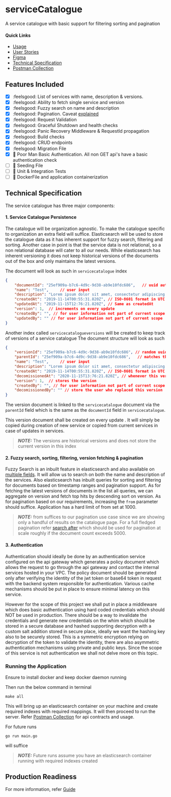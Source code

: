 # serviceCatalogue
A service catalogue with basic support for filtering sorting and pagination

#### **Quick Links**

- [Usage](#running-the-application)
- [User Stories](https://docs.google.com/document/d/1mSUxHGgqKK7xKgIBs9irV_5po_tuqZrHvSRJZ6LhzrU/edit)
- [Figma](https://www.figma.com/design/zeaWiePnc3OCe34I4oZbzN/Service-Card-List?node-id=0-1&t=dnxSHj6txsZ4x4Is-0)
- [Technical Specification](#technical-specification)
- [Postman Collection](https://api.postman.com/collections/37722834-94e0d2f9-e65d-4e35-b5a8-310dcf21fc02?access_key=PMAT-01J5NN4SE7HJZXKA6N3M7EXGRX)


## Features Included
- [x] :feelsgood: List of services with name, description & versions.
- [x] :feelsgood: Ability to fetch single service and version
- [x] :feelsgood: Fuzzy search on name and description
- [x] :feelsgood: Pagination. Caveat [explained](#2-fuzzy-search-sorting-filtering-version-fetching--pagination)
- [x] :feelsgood: Request Validation
- [x] :feelsgood: Graceful Shutdown and health checks
- [x] :feelsgood: Panic Recovery Middleware & RequestId propagation
- [x] :feelsgood: Build checks
- [x] :feelsgood: CRUD endpoints
- [x] :feelsgood: Migration File
- [x] :see_no_evil: Poor Man Basic Authentication. All non GET api's have a basic authentication check 
- [ ] :hear_no_evil: Seeding File
- [ ] :hear_no_evil: Unit & Integration Tests
- [ ] :hear_no_evil: DockerFile and application containerization

## Technical Specification
The service catalogue has three major components:

#### 1. Service Catalogue Persistence
The catalogue will be organization agnostic. To make the catalogue specific to organization an extra field will suffice. Elasticsearch will be used to store the catalogue data as it has inherent support for fuzzy search, filtering and sorting. Another case in point is that the service data is not relational, so a non relational database will cater to all our needs. While elasticsearch has inherent versioning it does not keep historical versions of the documents out of the box and only maintains the latest versions.

The document will look as such in `servicecatalogue` index
```json
{
    "documentId": "25ef909a-b7c6-4d9c-9d38-ab9e10fdc686",   // uuid auto-generated 
    "name": "Test",     // user input
    "description": "Lorem ipsum dolor sit amet, consectetur adipiscing elit", // user input
    "createdAt": "2019-11-14T00:55:31.820Z", // ISO-8601 format in UTC to avoid timezone issues
    "updatedAt": "2019-11-15T12:76:21.820Z", // Same as createdAt
    "version": 1,  // increments on every update
    "createdBy": "", // for user information not part of current scope
    "updatedBy": "" // for user information not part of current scope
}
```

<!-- A custom versioning strategy will be used to enable fetching of historical version. An extra field version will be added to the document and stores in the same index. Updates will simple create a copy of the document with updated fields and version. Since this is a service catalogue versions of a document is not expected to be large but for large volumes of versioned documents, we can consider moving older versions to a different index to optimize performance. -->
Another index called `servicecatalogueversions` will be created to keep track of versions of a service catalogue
The document structure will look as such
```json
{
    "versionId": "25ef909a-b7c6-4d9c-9d38-ab9e10fdc686", // random uuid identifier for this document
    "parentId": "25ef909a-b7c6-4d9c-9d38-ab9e10fdc686",   // matches the document in service catalogue above
    "name": "Test",     // user input
    "description": "Lorem ipsum dolor sit amet, consectetur adipiscing elit", // user input
    "createdAt": "2019-11-14T00:55:31.820Z", // ISO-8601 format in UTC to avoid timezone issues
    "decomissionedAt": "2020-11-15T13:76:21.820Z", // whenever this version was replaced by a new one
    "version": 1,  // stores the version
    "createdBy": "", // for user information not part of current scope
    "decomissionedBy": "" // store the user who replaced this version
}
```

The version document is linked to the `servicecatalogue` document via the `parentId` field which is the same as the `documentId` field in `servicecatalogue`.

This version document shall be created on every update . It will simply be copied during creation of new service or copied from current services in case of updates in services.

> **_NOTE:_** The versions are historical versions and does not store the current version in this index

#### 2. Fuzzy search, sorting, filtering, version fetching & pagination
Fuzzy Search is an inbuilt feature in elasticsearch and also available on [multiple fields](https://www.elastic.co/guide/en/elasticsearch/guide/current/fuzzy-match-query.html). It will allow us to search on both the name and description of the services. 
Also elasticsearch has inbuilt queries for sorting and filtering for documents based on timestamp ranges and pagination support.
As for fetching the latest versions of documents in the list all queries, we can aggregate on version and fetch top hits by 
descending sort on version.
As for pagination based on our requirements, increasing the `from` parameter should suffice. Application has a hard limit of from set at 1000.

> **_NOTE:_**  from suffices to our pagination use case since we are showing only a handful of results on the catalogue page. For a full fledged pagination refer [search after](https://www.elastic.co/guide/en/elasticsearch/reference/current/paginate-search-results.html#search-after) which should be used for pagination at scale roughly if the document count exceeds 5000.

#### 3. Authentication 

Authentication should ideally be done by an authentication service configured on the api gateway which generates a policy document which allows the request to go through the api gateway and contact the internal services hosted in your VPC. The policy document should be generated only after verifying the identity of the jwt token or base64 token in request with the backend system responsible for authentication. Various cache mechanisms should be put in place to ensure minimal latency on this service.

However for the scope of this project we shall put in place a middleware which does basic authentication using hard coded credentials which should NOT be used in production. There should be a way to invalidate the credentials and generate new credentials on the whim which should be stored in a secure database and hashed supporting decryption with a custom salt addition stored in secure place, ideally we want the hashing key also to be securely stored. This is a symmetric encryption relying on decryption of the token to validate the identity, there are also asymmetric authentication mechanisms using private and public keys. Since the scope of this service is not authentication we shall not delve more on this topic.


### Running the Application
Ensure to install docker and keep docker daemon running

Then run the below command in terminal
```
make all
```

This will bring up an elasticsearch container on your machine and create required indexes with required mappings. It will then proceed to run the server. Refer [Postman Collection](https://api.postman.com/collections/37722834-94e0d2f9-e65d-4e35-b5a8-310dcf21fc02?access_key=PMAT-01J5NN4SE7HJZXKA6N3M7EXGRX) for api contracts and usage.


For future runs
```
go run main.go
```

will suffice

>**_NOTE:_** Future runs assume you have an elasticsearch container running with required indexes created

## Production Readiness
For more information, refer [Guide](docs/production_readiness.md)